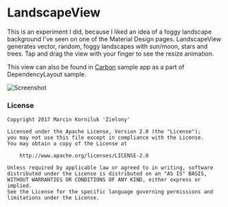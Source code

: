 # LandscapeView

This is an experiment I did, because I liked an idea of a foggy landscape background I've seen on one of the Material Design pages. LandscapeView generates vector, random, foggy landscapes with sun/moon, stars and trees. Tap and drag the view with your finger to see the resize animation.

This view can also be found in [Carbon](https://github.com/ZieIony/Carbon) sample app as a part of DependencyLayout sample.

![Screenshot](https://github.com/ZieIony/LandscapeView/blob/master/images/screenshot.png)

### License
```
Copyright 2017 Marcin Korniluk 'Zielony'

Licensed under the Apache License, Version 2.0 (the "License");
you may not use this file except in compliance with the License.
You may obtain a copy of the License at

    http://www.apache.org/licenses/LICENSE-2.0

Unless required by applicable law or agreed to in writing, software
distributed under the License is distributed on an "AS IS" BASIS,
WITHOUT WARRANTIES OR CONDITIONS OF ANY KIND, either express or implied.
See the License for the specific language governing permissions and
limitations under the License.
```
